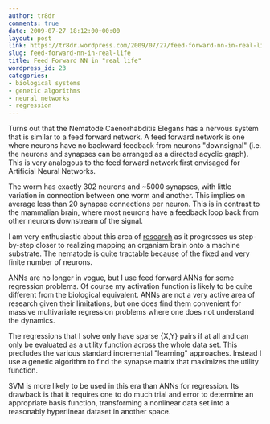 ```yaml
---
author: tr8dr
comments: true
date: 2009-07-27 18:12:00+00:00
layout: post
link: https://tr8dr.wordpress.com/2009/07/27/feed-forward-nn-in-real-life/
slug: feed-forward-nn-in-real-life
title: Feed Forward NN in "real life"
wordpress_id: 23
categories:
- biological systems
- genetic algorithms
- neural networks
- regression
---
```


Turns out that the Nematode Caenorhabditis Elegans has a nervous system that is similar to a feed forward network.  A feed forward network is one where neurons have no backward feedback from neurons "downsignal" (i.e. the neurons and synapses can be arranged as a directed acyclic graph).     This is very analogous to the feed forward network first envisaged for Artificial Neural Networks.  
  
The worm has exactly 302 neurons and ~5000 synapses, with little variation in connection between one worm and another.   This implies on average less than 20 synapse connections per neuron.   This is in contrast to the mammalian brain, where most neurons have a feedback loop back from other neurons downstream of the signal.  
  
I am very enthusiastic about this area of [research](http://www.setiai.com/archives/000050.html) as it progresses us step-by-step closer to realizing mapping an organism brain onto a machine substrate.   The nematode is quite tractable because of the fixed and very finite number of neurons.  
  
ANNs are no longer in vogue, but I use feed forward ANNs for some regression problems.   Of course my activation function is likely to be quite different from the biological equivalent.   ANNs are not a very active area of research given their limitations, but one does find them convenient for massive multivariate regression problems where one does not understand the dynamics.  
  
The regressions that I solve only have sparse {X,Y} pairs if at all and can only be evaluated as a utility function across the whole data set.   This precludes the various standard incremental "learning" approaches.   Instead I use a genetic algorithm to find the synapse matrix that maximizes the utility function.  
  
SVM is more likely to be used in this era than ANNs for regression.  Its drawback is that it requires one to do much trial and error to determine an appropriate basis function, transforming a nonlinear data set into a reasonably hyperlinear dataset in another space.
